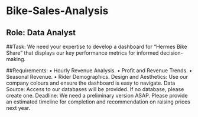 # Bike-Sales-Analysis

## Role: Data Analyst
##Task: We need your expertise to develop a dashboard for “Hermes Bike Share” that displays our key performance metrics for informed decision-making.

##Requirements: 
•	Hourly Revenue Analysis.
•	Profit and Revenue Trends.
•	Seasonal Revenue.
•	Rider Demographics.
Design and  Aesthetics: Use our company colours and ensure the dashboard is easy to navigate. 
Data Source: Access to our databases will be provided. If no database, please create one.
Deadline: We need a preliminary version ASAP.
Please provide an estimated timeline for completion and recommendation on raising prices next year.
